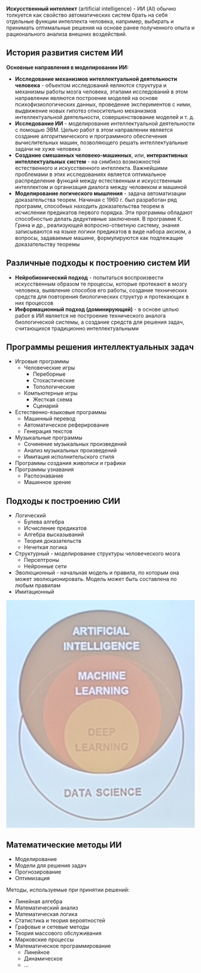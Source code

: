 **Искусственный интеллект** (artificial intelligence) - ИИ (AI) обычно толкуется как свойство автоматических систем брать на себя отдельные функции интеллекта человека, например, выбирать и принимать оптимальные решения на основе ранее полученного опыта и рационального анализа внешних воздействий.  
## История развития систем ИИ
**Основные направления в моделировании ИИ:**
- **Исследование механизмов интеллектуальной деятельности человека** - объектом исследований являются структура и механизмы работы мозга человека, этапами исследований в этом направлении являются построение моделей на основе психофизиологических данных, проведение экспериментов с ними, выдвижение новых гипотез относительно механизмов интеллектуальной деятельности, совершенствование моделей и т. д.
- **Исследование ИИ** - моделирование интеллектуальной деятельности с помощью ЭВМ. Целью работ в этом направлении является создание алгоритмического и программного обеспечения вычислительных машин, позволяющего решать интеллектуальные задачи не хуже человека
- **Создание смешанных человеко-машинных**, или, **интерактивных интеллектуальных систем** - на симбиоз возможностей естественного и искусственного интеллекта. Важнейшими проблемами в этих исследованиях является оптимальное распределение функций между естественным и искусственным интеллектом и организация диалога между человеком и машиной
- **Моделирование логического мышления** - задача автоматизации доказательства теорем. Начиная с 1960 г. был разработан ряд программ, способных находить доказательства теорем в исчислении предикатов первого порядка. Эти программы обладают способностью делать дедуктивные заключения. В программе К. Грина и др., реализующей вопросно-ответную систему, знания записываются на языке логики предикатов в виде набора аксиом, а вопросы, задаваемые машине, формулируются как подлежащие доказательству теоремы
## Различные подходы к построению систем ИИ
- **Нейробионический подход** - попытаться воспроизвести искусственным образом те процессы, которые протекают в мозгу человека, выявление способов его работы, создание технических средств для повторения биологических структур и протекающих в них процессов
- **Информационный подход (доминирующий)** - в основе целью работ в ИИ является не построение технического аналога биологической системы, а создание средств для решения задач, считающихся традиционно интеллектуальными
## Программы решения интеллектуальных задач
- Игровые программы
	- Человеческие игры
		- Переборные
		- Стохастические
		- Топологические
	- Компьютерные игры
		- Жесткая схема
		- Сценарий
- Естественно-языковые программы
	- Машинный перевод
	- Автоматическое реферирование
	- Генерация текстов
- Музыкальные программы
	- Сочинение музыкальных произведений
	- Анализ музыкальных произведений
	- Имитация исполнительского стиля
- Программы создания живописи и графики
- Программы узнавания
	- Распознавание
	- Машинное зрение
## Подходы к построению СИИ
- Логический
	- Булева алгебра
	- Исчисление предикатов
	- Алгебра высказываний
	- Теория доказательств
	- Нечеткая логика
- Структурный - моделирование структуры человеческого мозга
	- Персептроны
	- Нейронные сети
- Эволюционный - начальная модель и правила, по которым она может эволюционировать. Модель может быть составлена по любым правилам
- Имитационный
  
![Структура искусственного интеллекта|400](../Pictures/01_01.%20Структура%20искусственного%20интеллекта.png)  
## Математические методы ИИ
- Моделирование
- Модели для решения задач
- Прогнозирование
- Оптимизация
  
Методы, используемые при принятии решений:
- Линейная алгебра
- Математический анализ
- Математическая логика
- Статистика и теория вероятностей
- Графовые и сетевые методы
- Теория массового обслуживания
- Марковские процессы
- Математическое программирование
	- Линейное
	- Динамическое
	- ...